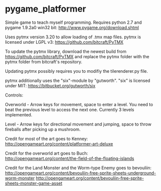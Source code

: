 # pygame_platformer

Simple game to teach myself programming. Requires python 2.7 and pygame 1.9.2a0 win32 bit: http://www.pygame.org/download.shtml

Uses pytmx version 3.20 to allow loading of .tmx map files. pytmx is licensed under LGPL v3:  https://github.com/bitcraft/PyTMX

To update the pytmx library, download the newest build from https://github.com/bitcraft/PyTMX and replace the pytmx folder
with the pytmx folder from bitcraft's repository.
 
Updating pytmx possibly requires you to modifiy the tilerenderer.py file.

pytmx additionally uses the "six"-module by "gutworth". "six" is licensed under MIT: https://bitbucket.org/gutworth/six


Controls:

Overworld - Arrow keys for movement, space to enter a level. You need to beat the previous level to access the next one. Currently 3 levels implemented.

Level - Arrow keys for directional movement and jumping, space to throw fireballs after picking up a mushroom.



Credit for most of the art goes to Kenney: http://opengameart.org/content/platformer-art-deluxe

Credit for the overworld art goes to Buch: http://opengameart.org/content/the-field-of-the-floating-islands

Credit for the Land Monster and the Worm-type Enemy goes to bevouliin: http://opengameart.org/content/bevouliin-free-sprite-sheets-underground-worm-monster
http://opengameart.org/content/bevouliin-free-sprite-sheets-monster-game-asset
